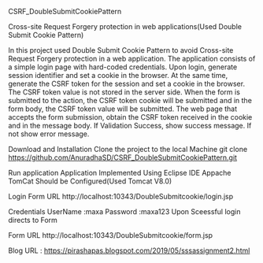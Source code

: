 CSRF_DoubleSubmitCookiePattern

Cross-site Request Forgery protection in web applications(Used Double Submit Cookie Pattern)

In this project used Double Submit Cookie Pattern to avoid Cross-site Request Forgery protection in a web application. The application consists of a simple login page with hard-coded credentials. Upon login, generate session identifier and set a cookie in the browser. At the same time, generate the CSRF token for the session and set a cookie in the browser. The CSRF token value is not stored in the server side. When the form is submitted to the action, the CSRF token cookie will be submitted and in the form body, the CSRF token value will be submitted. The web page that accepts the form submission, obtain the CSRF token received in the cookie and in the message body. If Validation Success, show success message. If not show error message.

Download and Installation
Clone the project to the local Machine
git clone https://github.com/AnuradhaSD/CSRF_DoubleSubmitCookiePattern.git

Run application
Application Implemented Using Eclipse IDE
Appache TomCat Should be Configured(Used Tomcat V8.0)

Login Form URL
http://localhost:10343/DoubleSubmitcookie/login.jsp

Credentials
UserName :maxa
Password :maxa123
Upon Sceessful login directs to Form

Form URL
http://localhost:10343/DoubleSubmitcookie/form.jsp

Blog URL : https://pirashapas.blogspot.com/2019/05/sssassignment2.html
